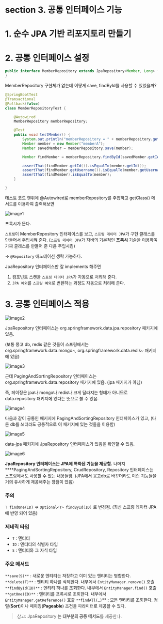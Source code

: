 # section 3. 공통 인터페이스 기능

# 1. 순수 JPA 기반 리포지토리 만들기

# 2. 공통 인터페이스 설정

```java
public interface MemberRepository extends JpaRepository<Member, Long> {
}
```

MemberRepository  구현체가 없는데 어떻게 save, findById를 사용할 수 있었을까?

```java
@SpringBootTest
@Transactional
@Rollback(false)
class MemberRepositoryTest {

	@Autowired
	MemberRepository memberRepository;

	@Test
	public void testMember() {
		System.out.println("memberRepository = " + memberRepository.getClass());
		Member member = new Member("memberA");
		Member savedMember = memberRepository.save(member);

		Member findMember = memberRepository.findById(savedMember.getId()).get();

		assertThat(findMember.getId()).isEqualTo(member.getId());
		assertThat(findMember.getUsername()).isEqualTo(member.getUsername());
		assertThat(findMember).isEqualTo(member);
	}

}
```

테스트 코드 맨위에 @Autowired로 memberRepository를 주입하고 getClass() 메서드를 이용하여 출력해보면

![image1](./image/image1.png)

프록시가 뜬다.

`스프링`이 MemberRepository 인터페이스를 보고, `스프링 데이터 JPA`가 구현 클래스를 만들어서 주입시켜 준다. (`스프링 데이터 JPA`가 자바의 기본적인 **프록시** 기술을 이용하여 가짜 클래스를 만들어 준 다음 주입시킴)

⇒ `@Repository` 애노테이션 생략 가능하다.

JpaRepository 인터페이스만 잘 implements 해주면 

1. 컴포넌트 스캔을 `스프링 데이터 JPA`가 자동으로 처리해 준다.
2. `JPA 예외`를 `스프링 예외`로 변환하는 과정도 자동으로 처리해 준다.

# 3. 공통 인터페이스 적용

![image2](./image/image2.png)

JpaRepository 인터페이스는 org.springframework.data.jpa.repository 패키지에 있음.

(보통 몽고 db, redis 같은 것들이 스프링에서는 org.springframework.data.mongo~, org.springframework.data.redis~ 패키지에 있음)

![image3](./image/image3.png)

근데 PagingAndSortingRepository 인터페이스는 org.springframework.data.repository 패키지에 있음. (jpa 패키지가 아님)

즉, 페이징은 jpa나 mongo나 redis나 크게 달라지는 형태가 아니므로 data.repository 패키지에 있다는 뜻으로 볼 수 있음.

![image4](./image/image4.png)

다음과 같이 공통인 패키지에 PagingAndSortingRepository 인터페이스가 있고, (다른 db를 쓰더라도 공통적으로 이 패키지에 있는 것들을 이용함)

![image5](./image/image5.png)

data-jpa 패키지에 JpaRepository 인터페이스가 있음을 확인할 수 있음.

![image6](./image/image6.png)

**JpaRepository 인터페이스는 JPA에 특화된 기능을 제공함.** 나머지 ****PagingAndSortingRepository, CrudRepository, Repository 인터페이스는 스프링에서도 사용할 수 있는 내용들임. (JPA에서 몽고db로 바꾸더라도 이런 기능들을 거의 유사하게 제공해주는 장점이 있음)

### 주의

`T findOne(ID)` ⇒ `Optional<T> findById(ID)` 로 변경됨. (최신 스프링 데이터 JPA에 반영 되어 있음)

### 제네릭 타입

- `T` : 엔티티
- `ID` : 엔티티의 식별자 타입
- `S` : 엔티티와 그 자식 타입

### 주요 메서드

`**save(S)**` : 새로운 엔티티는 저장하고 이미 있는 엔티티는 병합한다.
`**delete(T)**` : 엔티티 하나를 삭제한다. 내부에서 `EntityManager.remove()` 호출
`**findById(ID)**` : 엔티티 하나를 조회한다. 내부에서 `EntityManager.find()` 호출
`**getOne(ID)**` : 엔티티를 프록시로 조회한다. 내부에서 `EntityManager.getReference()` 호출
`**findAll(…)`** : 모든 엔티티를 조회한다. 정렬(**Sort**)이나 페이징(**Pageable**) 조건을 파라미터로 제공할 수
있다.

> 참고: JpaRepository 는 **대부분의 공통 메서드**를 제공한다.
>
